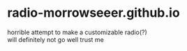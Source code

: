 # radio-morrowseeer.github.io
horrible attempt to make a customizable radio(?)<br>
will definitely not go well trust me
